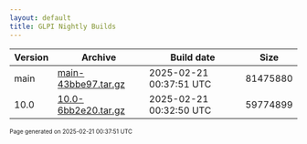 ```yaml
---
layout: default
title: GLPI Nightly Builds
---
```


Version|Archive|Build date|Size
---|---|---|---
main|[main-43bbe97.tar.gz](main-43bbe97.tar.gz)|2025-02-21 00:37:51 UTC|81475880
10.0|[10.0-6bb2e20.tar.gz](10.0-6bb2e20.tar.gz)|2025-02-21 00:32:50 UTC|59774899

<font size="1">Page generated on 2025-02-21 00:37:51 UTC</font>
